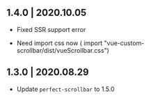 ## 1.4.0 | 2020.10.05
- Fixed SSR support error

- Need import css now ( import "vue-custom-scrollbar/dist/vueScrollbar.css")

## 1.3.0 | 2020.08.29
- Update `perfect-scrollbar` to 1.5.0